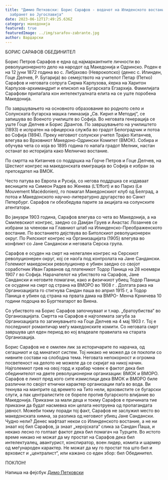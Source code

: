 ```yaml
---
title: "Димио Петковски: Борис Сарафов - водачот на Илиденското востание беше
  забранет во Југославија"
date: 2023-06-12T17:49:25.636Z
category: македонија
featured: true
featuredImage: ../img/sarafov-zabrante.jpg
author: Вардарски
---
```

<!--StartFragment-->

БОРИС САРАФОВ ОБЕДИНИТЕЛ

Борис Петров Сарафов е една од најмаркантните личности во револуционерното дело на народот од Македонија и Одринско. Роден е на 12 јуни 1872 година во с. Либјахово (Неврокопско) (денес с. Илинден, Гоце Делчев, Р. Бугарија) во семејството на учителот Петар (Петко) Сарафов и неговата сопруга Сирма Карпузова, ќерка на Харитон Карпузов-архимандрит и епископ на Бугарската Егзархија. Фамилијата Сарафови припаѓала кон интелектуалната елита на се уште поробена Македонија.

По завршувањето на основното образование во родното село и Солунската бугарска машка гимназија „Св. Кирил и Методиј“, се запишува во Военото училиште во Софија. Во неговата генерација се уште Гоце Делчев и Борис Дрангов. По завршувањето на училиштето (1893) е испратен на офицерска служба во градот Белоградчик и потоа во Софија (1894). Преку неговиот солунски учител Трајко Китанчев, влегува во Врховниот Македоно-Одрински Комитет (ВМОК). Собира и обучува чета со која во 1895 година го напаѓа градот Мелник, настан останат во историјата како Мелничко востание.

По смртта на Китанчев со поддршка на Ѓорче Петров и Гоце Делчев, на Шестиот конгрес на македонската емиграција во Софија е избран за претседател на ВМОК.

Често патува во Европа и Русија, со негова поддршка се издаваат весниците на Симеон Радев во Женева (L’Effort) и во Париз (Le Mouvement Macédonien), го помагал Македонскиот клуб од Белград, а потоа и Македонското научно-литературно другарство во Санкт Петербург. Сарафов ги обезбедува парите за акцијата на солунските атентатори.

Во јануари 1903 година, Сарафов влегува со чета во Македонија, а на Смилевскиот конгрес, заедно со Дамјан Груев и Анастас Лозанчев се избрани за членови на Главниот штаб на Илинденско-Преображенското востание. По востанието дејствува во Битолскиот револуционерен округ. По Рилскиот конгрес на Организацијата (1905) влегува во конфликт со Јане Сандански и неговата Серска група.

Сарафов е осуден на смрт на нелегален конгрес на Серскиот револуционерен округ, кој се наоѓа под контролата на Јане Сандански. Големиот македонски револуционер е убиен заедно со својот соработник Иван Гарванов од платеникот Тодор Паница на 28 ноември 1907 г во Софија. Нарачателот на убиството на Сарафов, Јане Сандански и неговите помагачи, како и физичкиот убиец Тодор Паница се осудени на смрт од страна на ВМОРО во 1908 г . Долгата рака на Организацијата го стигнува Сандан паша во април 1915 г, а Тодор Паница е убиен од страна на првата дама на ВМРО- Менча Крничева 10 години подоцна во Бургтеатарот во Виена.

Со убиството на Борис Сарафов започнуваат и т.нар. „братоубиства“ во Организацијата. Смртта на Сарафов е најголемата загуба за Организацијата по загинувањето на Гоце Делчев на 4 мај 1903 г. Тој е последниот романтичар меѓу македонските комити. Со неговата смрт завршува цел еден период во кој владеале правилата на старата Организација.

Борис Сарафов не е омилен лик за историчарите по нарачка, од сегашниот и од минатиот систем. Тој никако не можел да се поклопи со нивните состави на слободна тема. Неговата непокорност и огромна посветеност на делото не можеле да се скријат на никој начин. Најголемиот грев на овој горд и храбар човек е фактот дека бил обединителот на двете револуционерни организации: ВМОК и ВМОРО. Сарафов е ликот пред кого сите измислици дека ВМОК и ВМОРО биле различни по својот етнички карактер организации паѓа во вода. Ви текнува на мантрите од времето на Тито нели, врховистите се бугарски слуги, а пак централистите се бореле против бугарското влијание во Македонија. Приказни за мали деца и токму Сарафов е причината тие приказни да будат насмевка кон целата неотруена од пропагандата јавност. Можеби токму поради тој факт, Сарафов не заслужил место во македонската химна, за разлика од неговиот убиец Јане Сандански. Чудно нели? Денес мафтаат некои со Илинденското востание, а не ни знаат кој бил Сарафов, ја знаат „херојската“ слика за Сандан Паша, и некако лесно го голтаат фактот дека бил помагач на Турците. Во истото време никако не можат да му простат на Сарафов дека бил интелектуалец, авантурист, конспиратор, воен лидер, комита и шармер од меѓународен карактер. Не можат да му го простат тоа што бил и врховист и „централист“, или кажано со еден збор: бил Обединител.

ПОКЛОН!

Напиша на фејсбук [Димо Петковски](https://www.facebook.com/profile.php?id=100009713040302)

<!--EndFragment-->